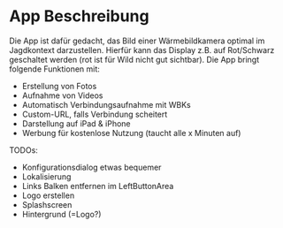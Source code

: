 # App Beschreibung
Die App ist dafür gedacht, das Bild einer Wärmebildkamera optimal im Jagdkontext darzustellen. Hierfür kann das Display z.B. auf Rot/Schwarz geschaltet werden (rot ist für Wild nicht gut sichtbar).
Die App bringt folgende Funktionen mit:
- Erstellung von Fotos
- Aufnahme von Videos
- Automatisch Verbindungsaufnahme mit WBKs
- Custom-URL, falls Verbindung scheitert
- Darstellung auf iPad & iPhone
- Werbung für kostenlose Nutzung (taucht alle x Minuten auf)



TODOs:
- Konfigurationsdialog etwas bequemer
- Lokalisierung
- Links Balken entfernen im LeftButtonArea
- Logo erstellen
- Splashscreen
- Hintergrund (=Logo?)
